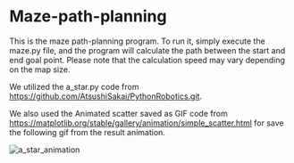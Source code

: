 # Maze-path-planning

This is the maze path-planning program. To run it, simply execute the maze.py file, and the program will calculate the path between the start and end goal point. Please note that the calculation speed may vary depending on the map size.

We utilized the a_star.py code from https://github.com/AtsushiSakai/PythonRobotics.git.

We also used the Animated scatter saved as GIF code from https://matplotlib.org/stable/gallery/animation/simple_scatter.html for save the following gif from the result animation.


![a_star_animation](https://github.com/user-attachments/assets/e60c3c31-6204-4fdf-86df-5a99b7d39c1d)
